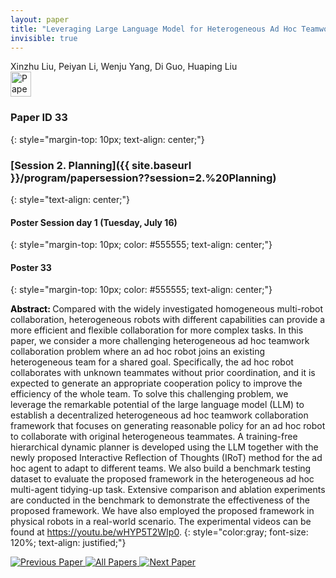 ```yaml
---
layout: paper
title: "Leveraging Large Language Model for Heterogeneous Ad Hoc Teamwork Collaboration"
invisible: true
---
```

<div class="paper-authors">
<div class="paper-author-box">
    <div class="paper-author-name">Xinzhu Liu, Peiyan Li, Wenju Yang, Di Guo, Huaping Liu</div>
    <div class="paper-author-uni"></div>
</div>

</div><div class="paper-pdf">
                <div> <a href="https://enriquecoronadozu.github.io/rssproceedings2024/rss20/p033.pdf"><img src="{{ site.baseurl }}/images/paper_link.png" alt="Paper Website" width = "33"  height = "40"/></a> </div>
                </div>

### Paper ID 33
{: style="margin-top: 10px; text-align: center;"}

### [Session 2. Planning]({{ site.baseurl }}/program/papersession??session=2.%20Planning)
{: style="text-align: center;"}

#### Poster Session day 1 (Tuesday, July 16)
{: style="margin-top: 10px; color: #555555; text-align: center;"}

#### Poster 33
{: style="margin-top: 10px; color: #555555; text-align: center;"}

<b style="color: black;">Abstract: </b>Compared with the widely investigated homogeneous multi-robot collaboration, heterogeneous robots with different capabilities can provide a more efficient and flexible collaboration for more complex tasks. In this paper, we consider a more challenging heterogeneous ad hoc teamwork collaboration problem where an ad hoc robot joins an existing heterogeneous team for a shared goal. Specifically, the ad hoc robot collaborates with unknown teammates without prior coordination, and it is expected to generate an appropriate cooperation policy to improve the efficiency of the whole team. To solve this challenging problem, we leverage the remarkable potential of the large language model (LLM) to establish a decentralized heterogeneous ad hoc teamwork collaboration framework that focuses on generating reasonable policy for an ad hoc robot to collaborate with original heterogeneous teammates. A training-free hierarchical dynamic planner is developed using the LLM together with the newly proposed Interactive Reflection of Thoughts (IRoT) method for the ad hoc agent to adapt to different teams. We also build a benchmark testing dataset to evaluate the proposed framework in the heterogeneous ad hoc multi-agent tidying-up task. Extensive comparison and ablation experiments are conducted in the benchmark to demonstrate the effectiveness of the proposed framework. We have also employed the proposed framework in physical robots in a real-world scenario. The experimental videos can be found at https://youtu.be/wHYP5T2WIp0.
{: style="color:gray; font-size: 120%; text-align: justified;"}


<div class="paper-menu">
<a href="{{ site.baseurl }}/program/papers/032/"> <img src="{{ site.baseurl }}/images/previous_paper_icon.png" alt="Previous Paper" title="Previous Paper"/> </a>
<a href="{{ site.baseurl }}/program/papers"><img src="{{ site.baseurl }}/images/overview_icon.png" alt="All Papers" title="All Papers"/> </a>
<a href="{{ site.baseurl }}/program/papers/034/"> <img src="{{ site.baseurl }}/images/next_paper_icon.png" alt="Next Paper" title="Next Paper"/> </a>

</div>
